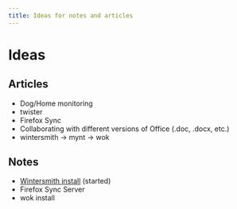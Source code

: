 ```yaml
---
title: Ideas for notes and articles
---
```


Ideas
=======

Articles
--------
- Dog/Home monitoring
- twister
- Firefox Sync
- Collaborating with different versions of Office (.doc, .docx, etc.)
- wintersmith -> mynt -> wok

Notes
------
- [Wintersmith install](drafts/wintersmith_install.md) (started)
- Firefox Sync Server
- wok install
